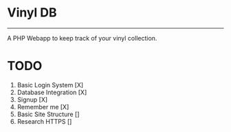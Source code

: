 # Vinyl DB

---

A PHP Webapp to keep track of your vinyl collection.

# TODO
1. Basic Login System [X]
2. Database Integration [X]
4. Signup [X]
5. Remember me [X]
3. Basic Site Structure []
6. Research HTTPS []
